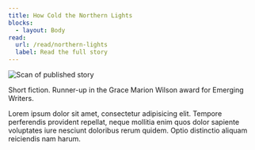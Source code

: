 ```yaml
---
title: How Cold the Northern Lights
blocks:
  - layout: Body
read:
  url: /read/northern-lights
  label: Read the full story
---
```


![Scan of published story](https://placehold.it/500x300)

Short fiction. Runner-up in the Grace Marion Wilson award for Emerging Writers.

Lorem ipsum dolor sit amet, consectetur adipisicing elit. Tempore perferendis provident repellat, neque mollitia enim quos dolor sapiente voluptates iure nesciunt doloribus rerum quidem. Optio distinctio aliquam reiciendis nam harum.
